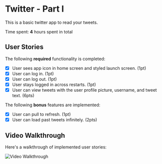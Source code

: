 # Twitter - Part I

This is a basic twitter app to read your tweets.

Time spent: **4** hours spent in total

## User Stories

The following **required** functionality is completed:

- [x] User sees app icon in home screen and styled launch screen. (1pt)
- [x] User can log in. (1pt)
- [x] User can log out. (1pt)
- [x] User stays logged in across restarts. (1pt)
- [x] User can view tweets with the user profile picture, username, and tweet text. (6pts)

The following **bonus** features are implemented:

- [x] User can pull to refresh. (1pt)
- [x] User can load past tweets infinitely. (2pts)

## Video Walkthrough

Here's a walkthrough of implemented user stories:

<img src='https://media2.giphy.com/media/INHJ3AgpA922pf3of4/giphy.gif?cid=790b76110bcad53740b9db803b2f88a5a0baf5ad2bade086&rid=giphy.gif&ct=g' title='Video Walkthrough' width='' alt='Video Walkthrough' />
